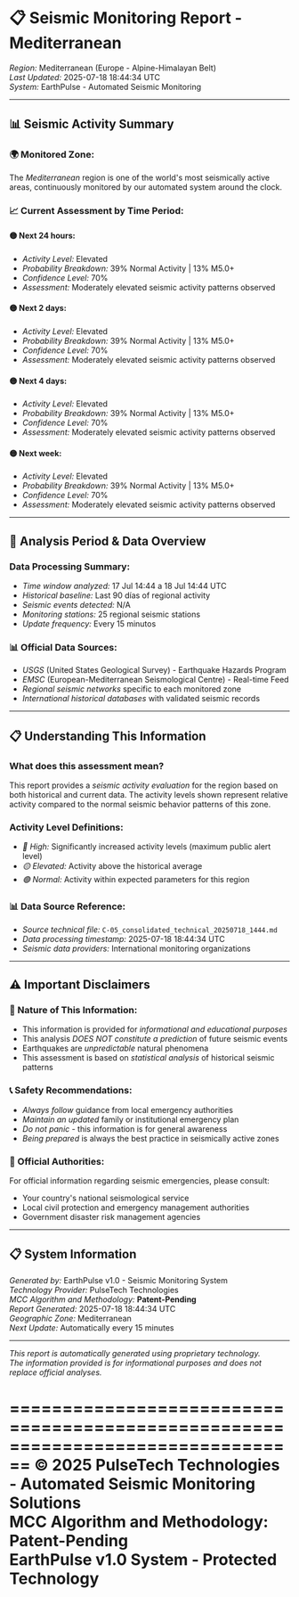 # 📋 Seismic Monitoring Report - Mediterranean

*Region:* Mediterranean (Europe - Alpine-Himalayan Belt)  
*Last Updated:* 2025-07-18 18:44:34 UTC  
*System:* EarthPulse - Automated Seismic Monitoring  

---

## 📊 Seismic Activity Summary

### 🌍 Monitored Zone:
The *Mediterranean* region is one of the world's most seismically active areas, continuously monitored by our automated system around the clock.

### 📈 Current Assessment by Time Period:

#### 🟡 Next 24 hours:
- *Activity Level:* Elevated
- *Probability Breakdown:* 39% Normal Activity | 13% M5.0+
- *Confidence Level:* 70%
- *Assessment:* Moderately elevated seismic activity patterns observed

#### 🟡 Next 2 days:
- *Activity Level:* Elevated
- *Probability Breakdown:* 39% Normal Activity | 13% M5.0+
- *Confidence Level:* 70%
- *Assessment:* Moderately elevated seismic activity patterns observed

#### 🟡 Next 4 days:
- *Activity Level:* Elevated
- *Probability Breakdown:* 39% Normal Activity | 13% M5.0+
- *Confidence Level:* 70%
- *Assessment:* Moderately elevated seismic activity patterns observed

#### 🟡 Next week:
- *Activity Level:* Elevated
- *Probability Breakdown:* 39% Normal Activity | 13% M5.0+
- *Confidence Level:* 70%
- *Assessment:* Moderately elevated seismic activity patterns observed


---

## 📅 Analysis Period & Data Overview

### Data Processing Summary:
- *Time window analyzed:* 17 Jul 14:44 a 18 Jul 14:44 UTC
- *Historical baseline:* Last 90 días of regional activity
- *Seismic events detected:* N/A
- *Monitoring stations:* 25 regional seismic stations
- *Update frequency:* Every 15 minutos

### 📊 Official Data Sources:
- *USGS* (United States Geological Survey) - Earthquake Hazards Program
- *EMSC* (European-Mediterranean Seismological Centre) - Real-time Feed
- *Regional seismic networks* specific to each monitored zone
- *International historical databases* with validated seismic records



---

## 📋 Understanding This Information

### What does this assessment mean?
This report provides a *seismic activity evaluation* for the region based on both historical and current data. The activity levels shown represent relative activity compared to the normal seismic behavior patterns of this zone.

### Activity Level Definitions:
- *🔴 High:* Significantly increased activity levels (maximum public alert level)
- *🟡 Elevated:* Activity above the historical average  
- *🟢 Normal:* Activity within expected parameters for this region

### 📊 Data Source Reference:
- *Source technical file:* `C-05_consolidated_technical_20250718_1444.md`
- *Data processing timestamp:* 2025-07-18 18:44:34 UTC
- *Seismic data providers:* International monitoring organizations

---

## ⚠️ Important Disclaimers

### 🚨 Nature of This Information:
- This information is provided for *informational and educational purposes*
- This analysis *DOES NOT constitute a prediction* of future seismic events
- Earthquakes are *unpredictable* natural phenomena
- This assessment is based on *statistical analysis* of historical seismic patterns

### 📞 Safety Recommendations:
- *Always follow* guidance from local emergency authorities
- *Maintain an updated* family or institutional emergency plan  
- *Do not panic* - this information is for general awareness
- *Being prepared* is always the best practice in seismically active zones

### 🏢 Official Authorities:
For official information regarding seismic emergencies, please consult:
- Your country's national seismological service
- Local civil protection and emergency management authorities
- Government disaster risk management agencies

---

## 📋 System Information

*Generated by:* EarthPulse v1.0 - Seismic Monitoring System  
*Technology Provider:* PulseTech Technologies  
*MCC Algorithm and Methodology:* **Patent-Pending**  
*Report Generated:* 2025-07-18 18:44:34 UTC  
*Geographic Zone:* Mediterranean  
*Next Update:* Automatically every 15 minutes  

---

*This report is automatically generated using proprietary technology.*  
*The information provided is for informational purposes and does not replace official analyses.*

================================================================================
**© 2025 PulseTech Technologies - Automated Seismic Monitoring Solutions**  
**MCC Algorithm and Methodology: Patent-Pending**  
**EarthPulse v1.0 System - Protected Technology**
================================================================================
